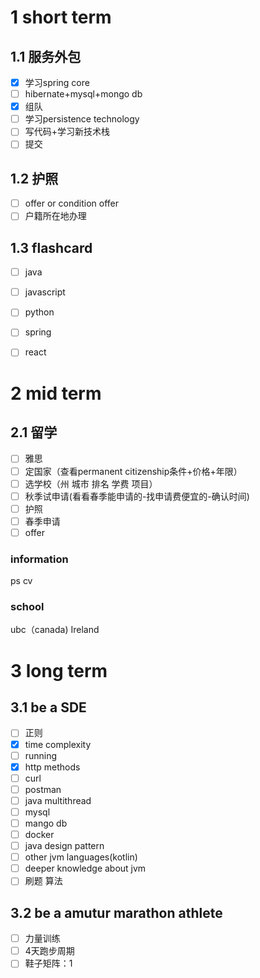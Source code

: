 # 1 short term
## 1.1 服务外包
- [x] 学习spring core
- [ ] hibernate+mysql+mongo db
- [x] 组队
- [ ] 学习persistence technology
- [ ] 写代码+学习新技术栈
- [ ] 提交

## 1.2 护照
- [ ] offer or condition offer
- [ ] 户籍所在地办理

## 1.3 flashcard
- [ ] java
- [ ] javascript
- [ ] python
- [ ] spring
- [ ] react


# 2 mid term
## 2.1 留学
- [ ] 雅思
- [ ] 定国家（查看permanent citizenship条件+价格+年限）
- [ ] 选学校（州 城市 排名 学费 项目）
- [ ] 秋季试申请(看看春季能申请的-找申请费便宜的-确认时间)
- [ ] 护照
- [ ] 春季申请
- [ ] offer

### information
ps cv

### school
ubc（canada)
Ireland

# 3 long term
## 3.1 be a SDE
- [ ] 正则
- [x] time complexity
- [ ] running
- [x] http methods
- [ ] curl
- [ ] postman
- [ ] java multithread
- [ ] mysql
- [ ] mango db
- [ ] docker
- [ ] java design pattern
- [ ] other jvm languages(kotlin)
- [ ] deeper knowledge about jvm
- [ ] 刷题 算法

## 3.2 be a amutur marathon athlete
- [ ] 力量训练
- [ ] 4天跑步周期
- [ ] 鞋子矩阵：1 
